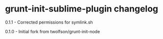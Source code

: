 # grunt-init-sublime-plugin changelog
0.1.1 - Corrected permissions for symlink.sh

0.1.0 - Initial fork from twolfson/grunt-init-node
